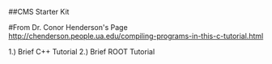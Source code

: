 ##CMS Starter Kit 


#From Dr. Conor Henderson's Page
http://chenderson.people.ua.edu/compiling-programs-in-this-c-tutorial.html

1.) Brief C++ Tutorial
2.) Brief ROOT Tutorial
